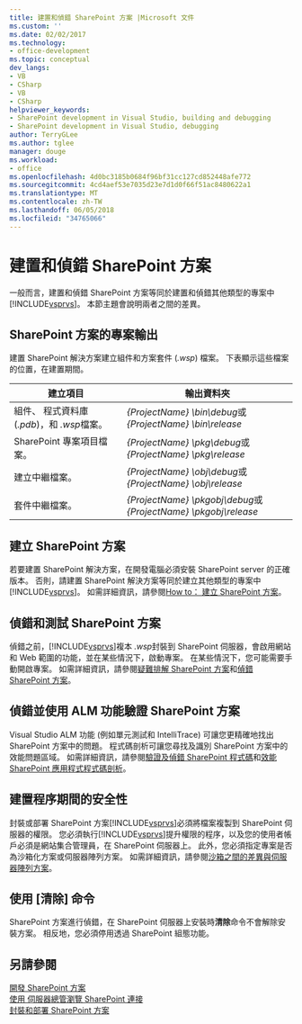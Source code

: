 ```yaml
---
title: 建置和偵錯 SharePoint 方案 |Microsoft 文件
ms.custom: ''
ms.date: 02/02/2017
ms.technology:
- office-development
ms.topic: conceptual
dev_langs:
- VB
- CSharp
- VB
- CSharp
helpviewer_keywords:
- SharePoint development in Visual Studio, building and debugging
- SharePoint development in Visual Studio, debugging
author: TerryGLee
ms.author: tglee
manager: douge
ms.workload:
- office
ms.openlocfilehash: 4d0bc3185b0684f96bf31cc127cd852448afe772
ms.sourcegitcommit: 4cd4aef53e7035d23e7d1d0f66f51ac8480622a1
ms.translationtype: MT
ms.contentlocale: zh-TW
ms.lasthandoff: 06/05/2018
ms.locfileid: "34765066"
---
```

# <a name="build-and-debug-sharepoint-solutions"></a>建置和偵錯 SharePoint 方案
  一般而言，建置和偵錯 SharePoint 方案等同於建置和偵錯其他類型的專案中[!INCLUDE[vsprvs](../sharepoint/includes/vsprvs-md.md)]。 本節主題會說明兩者之間的差異。  
  
## <a name="project-output-for-sharepoint-solutions"></a>SharePoint 方案的專案輸出
 建置 SharePoint 解決方案建立組件和方案套件 (*.wsp*) 檔案。 下表顯示這些檔案的位置，在建置期間。  
  
|建立項目|輸出資料夾|  
|----------------|-------------------|  
|組件、 程式資料庫 (*.pdb*)，和 *.wsp*檔案。|*{ProjectName} \bin\debug*或 *{ProjectName} \bin\release*|  
|SharePoint 專案項目檔案。|*{ProjectName} \pkg\debug*或 *{ProjectName} \pkg\release*|  
|建立中繼檔案。|*{ProjectName} \obj\debug*或 *{ProjectName} \obj\release*|  
|套件中繼檔案。|*{ProjectName} \pkgobj\debug*或 *{ProjectName} \pkgobj\release*|  
  
## <a name="build-sharepoint-solutions"></a>建立 SharePoint 方案
 若要建置 SharePoint 解決方案，在開發電腦必須安裝 SharePoint server 的正確版本。 否則，請建置 SharePoint 解決方案等同於建立其他類型的專案中[!INCLUDE[vsprvs](../sharepoint/includes/vsprvs-md.md)]。 如需詳細資訊，請參閱[How to： 建立 SharePoint 方案](../sharepoint/how-to-build-sharepoint-solutions.md)。  
  
## <a name="debug-and-test-sharepoint-solutions"></a>偵錯和測試 SharePoint 方案
 偵錯之前，[!INCLUDE[vsprvs](../sharepoint/includes/vsprvs-md.md)]複本 *.wsp*封裝到 SharePoint 伺服器，會啟用網站和 Web 範圍的功能，並在某些情況下，啟動專案。 在某些情況下，您可能需要手動開啟專案。 如需詳細資訊，請參閱[疑難排解 SharePoint 方案](../sharepoint/troubleshooting-sharepoint-solutions.md)和[偵錯 SharePoint 方案](../sharepoint/debugging-sharepoint-solutions.md)。  
  
## <a name="debug-and-verify-sharepoint-solutions-by-using-alm-features"></a>偵錯並使用 ALM 功能驗證 SharePoint 方案
 Visual Studio ALM 功能 (例如單元測試和 IntelliTrace) 可讓您更精確地找出 SharePoint 方案中的問題。 程式碼剖析可讓您尋找及識別 SharePoint 方案中的效能問題區域。 如需詳細資訊，請參閱[驗證及偵錯 SharePoint 程式碼](../sharepoint/verifying-and-debugging-sharepoint-code.md)和[效能 SharePoint 應用程式程式碼剖析](../sharepoint/profiling-the-performance-of-sharepoint-applications.md)。  
  
## <a name="security-during-the-build-process"></a>建置程序期間的安全性
 封裝或部署 SharePoint 方案[!INCLUDE[vsprvs](../sharepoint/includes/vsprvs-md.md)]必須將檔案複製到 SharePoint 伺服器的權限。 您必須執行[!INCLUDE[vsprvs](../sharepoint/includes/vsprvs-md.md)]提升權限的程序，以及您的使用者帳戶必須是網站集合管理員，在 SharePoint 伺服器上。 此外，您必須指定專案是否為沙箱化方案或伺服器陣列方案。 如需詳細資訊，請參閱[沙箱之間的差異與伺服器陣列方案](../sharepoint/differences-between-sandboxed-and-farm-solutions.md)。  
  
## <a name="using-the-clean-command"></a>使用 [清除] 命令  
 SharePoint 方案進行偵錯，在 SharePoint 伺服器上安裝時**清除**命令不會解除安裝方案。 相反地，您必須停用透過 SharePoint 組態功能。  
  
## <a name="see-also"></a>另請參閱
 [開發 SharePoint 方案](../sharepoint/developing-sharepoint-solutions.md)   
 [使用 伺服器總管瀏覽 SharePoint 連接](../sharepoint/browsing-sharepoint-connections-using-server-explorer.md)   
 [封裝和部署 SharePoint 方案](../sharepoint/packaging-and-deploying-sharepoint-solutions.md)  
  
 
